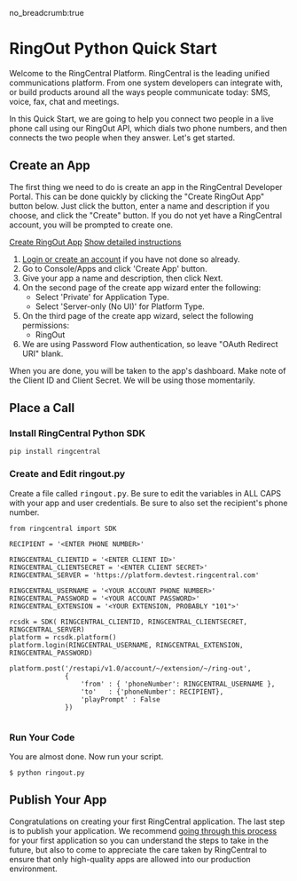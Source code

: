 no_breadcrumb:true

# RingOut Python Quick Start

Welcome to the RingCentral Platform. RingCentral is the leading unified communications platform. From one system developers can integrate with, or build products around all the ways people communicate today: SMS, voice, fax, chat and meetings.

In this Quick Start, we are going to help you connect two people in a live phone call using our RingOut API, which dials two phone numbers, and then connects the two people when they answer. Let's get started.

## Create an App

The first thing we need to do is create an app in the RingCentral Developer Portal. This can be done quickly by clicking the "Create RingOut App" button below. Just click the button, enter a name and description if you choose, and click the "Create" button. If you do not yet have a RingCentral account, you will be prompted to create one.

<a target="_new" href="https://developer.ringcentral.com/new-app?name=SMS+Quick+Start+App&desc=A+simple+app+to+demo+sending+an+SMS+on+RingCentral&public=false&type=ServerOther&carriers=7710,7310,3420&permissions=SMS,ReadMessages&redirectUri=" class="btn btn-primary">Create RingOut App</a>
<a class="btn-link btn-collapse" data-toggle="collapse" href="#create-app-instructions" role="button" aria-expanded="false" aria-controls="create-app-instructions">Show detailed instructions</a>

<div class="collapse" id="create-app-instructions">
<ol>
<li><a href="https://developer.ringcentral.com/login.html#/">Login or create an account</a> if you have not done so already.</li>
<li>Go to Console/Apps and click 'Create App' button.</li>
<li>Give your app a name and description, then click Next.</li>
<li>On the second page of the create app wizard enter the following:
  <ul>
  <li>Select 'Private' for Application Type.</li>
  <li>Select 'Server-only (No UI)' for Platform Type.</li>
  </ul>
  </li>
<li>On the third page of the create app wizard, select the following permissions:
  <ul>
    <li>RingOut</li>
  </ul>
  </li>
<li>We are using Password Flow authentication, so leave "OAuth Redirect URI" blank.</li>
</ol>
</div>

When you are done, you will be taken to the app's dashboard. Make note of the Client ID and Client Secret. We will be using those momentarily.

## Place a Call

<h3>Install RingCentral Python SDK</h3>

<pre><code>pip install ringcentral
</code></pre>

<h3>Create and Edit ringout.py</h3>

<p>Create a file called <tt>ringout.py</tt>. Be sure to edit the variables in ALL CAPS with your app and user credentials. Be sure to also set the recipient's phone number.</p>

<pre><code>from ringcentral import SDK

RECIPIENT = '&lt;ENTER PHONE NUMBER>'

RINGCENTRAL_CLIENTID = '&lt;ENTER CLIENT ID>'
RINGCENTRAL_CLIENTSECRET = '&lt;ENTER CLIENT SECRET>'
RINGCENTRAL_SERVER = 'https://platform.devtest.ringcentral.com'

RINGCENTRAL_USERNAME = '&lt;YOUR ACCOUNT PHONE NUMBER>'
RINGCENTRAL_PASSWORD = '&lt;YOUR ACCOUNT PASSWORD>'
RINGCENTRAL_EXTENSION = '&lt;YOUR EXTENSION, PROBABLY "101">'

rcsdk = SDK( RINGCENTRAL_CLIENTID, RINGCENTRAL_CLIENTSECRET, RINGCENTRAL_SERVER)
platform = rcsdk.platform()
platform.login(RINGCENTRAL_USERNAME, RINGCENTRAL_EXTENSION, RINGCENTRAL_PASSWORD)

platform.post('/restapi/v1.0/account/~/extension/~/ring-out',
              {
                  'from' : { 'phoneNumber': RINGCENTRAL_USERNAME },
                  'to'   : {'phoneNumber': RECIPIENT},
                  'playPrompt' : False
              })

</code></pre>

<h3>Run Your Code</h3>

<p>You are almost done. Now run your script.</p>

<pre><code class="bash">$ python ringout.py
</code></pre>

## Publish Your App

Congratulations on creating your first RingCentral application. The last step is to publish your application. We recommend [going through this process](../basics/publish) for your first application so you can understand the steps to take in the future, but also to come to appreciate the care taken by RingCentral to ensure that only high-quality apps are allowed into our production environment.
